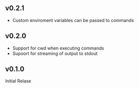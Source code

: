 ## v0.2.1

- Custom enviroment variables can be passed to commands

## v0.2.0

- Support for cwd when executing commands
- Supoort for streaming of output to stdout

## v0.1.0

Initial Relase
